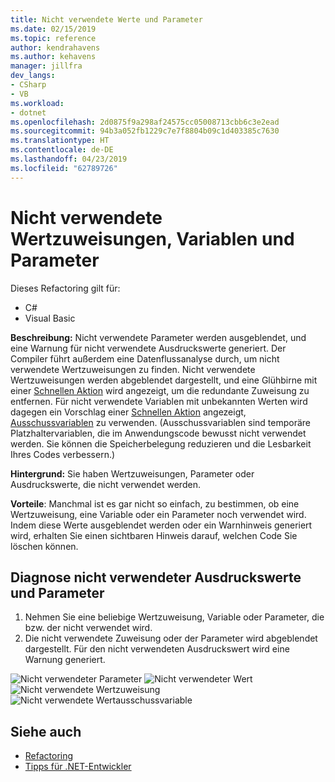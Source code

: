 ```yaml
---
title: Nicht verwendete Werte und Parameter
ms.date: 02/15/2019
ms.topic: reference
author: kendrahavens
ms.author: kehavens
manager: jillfra
dev_langs:
- CSharp
- VB
ms.workload:
- dotnet
ms.openlocfilehash: 2d0875f9a298af24575cc05008713cbb6c3e2ead
ms.sourcegitcommit: 94b3a052fb1229c7e7f8804b09c1d403385c7630
ms.translationtype: HT
ms.contentlocale: de-DE
ms.lasthandoff: 04/23/2019
ms.locfileid: "62789726"
---
```

# <a name="unused-value-assignments-variables-and-parameters"></a>Nicht verwendete Wertzuweisungen, Variablen und Parameter

Dieses Refactoring gilt für:

- C#
- Visual Basic

**Beschreibung:** Nicht verwendete Parameter werden ausgeblendet, und eine Warnung für nicht verwendete Ausdruckswerte generiert. Der Compiler führt außerdem eine Datenflussanalyse durch, um nicht verwendete Wertzuweisungen zu finden. Nicht verwendete Wertzuweisungen werden abgeblendet dargestellt, und eine Glühbirne mit einer [Schnellen Aktion](../quick-actions.md) wird angezeigt, um die redundante Zuweisung zu entfernen. Für nicht verwendete Variablen mit unbekannten Werten wird dagegen ein Vorschlag einer [Schnellen Aktion](../quick-actions.md) angezeigt, [Ausschussvariablen](/dotnet/csharp/discards) zu verwenden. (Ausschussvariablen sind temporäre Platzhaltervariablen, die im Anwendungscode bewusst nicht verwendet werden. Sie können die Speicherbelegung reduzieren und die Lesbarkeit Ihres Codes verbessern.)

**Hintergrund:** Sie haben Wertzuweisungen, Parameter oder Ausdruckswerte, die nicht verwendet werden.

**Vorteile**: Manchmal ist es gar nicht so einfach, zu bestimmen, ob eine Wertzuweisung, eine Variable oder ein Parameter noch verwendet wird. Indem diese Werte ausgeblendet werden oder ein Warnhinweis generiert wird, erhalten Sie einen sichtbaren Hinweis darauf, welchen Code Sie löschen können.

## <a name="unused-expression-values-and-parameters-diagnostic"></a>Diagnose nicht verwendeter Ausdruckswerte und Parameter

1. Nehmen Sie eine beliebige Wertzuweisung, Variable oder Parameter, die bzw. der nicht verwendet wird.
2. Die nicht verwendete Zuweisung oder der Parameter wird abgeblendet dargestellt. Für den nicht verwendeten Ausdruckswert wird eine Warnung generiert.

  ![Nicht verwendeter Parameter](media/unused-parameter.png)
  ![Nicht verwendeter Wert](media/unused-value.png)
  ![Nicht verwendete Wertzuweisung](media/unused-value-assignment.png)
  ![Nicht verwendete Wertausschussvariable](media/unused-value-discard.png)

## <a name="see-also"></a>Siehe auch

- [Refactoring](../refactoring-in-visual-studio.md)
- [Tipps für .NET-Entwickler](../../ide/visual-studio-2017-for-dotnet-developers.md)

